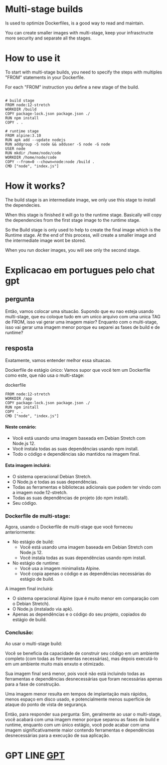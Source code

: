 # Multi-stage builds

Is used to optimize Dockerfiles, is a good way to read and maintain.

You can create smaller images with multi-stage, keep your infrasctructe more security and separate all the stages.

# How to use it 

To start with multi-stage builds, you need to specify the steps with multiples "FROM" statements in your Dockerfile.

For each "FROM" instruction you define a new stage of the build.

```shell 

# build stage
FROM node:12-stretch 
WORKDIR /build
COPY package-lock.json package.json ./
RUN npm install
COPY . .

# runtime stage
FROM alpine:3.10
RUN apk add --update nodejs
RUN addgroup -S node && adduser -S node -G node
USER node
RUN mkdir /home/node/code
WORKDIR /home/node/code
COPY --from=0 --chown=node:node /build .
CMD ["node", "index.js"]

```

# How it works? 
The build stage is an intermediate image, we only use this stage to install the dependecies. 

When this stage is finished it will go to the runtime stage. Basically will copy the dependencies from the first stage image to the runtime stage.

So the Build stage is only used to help to create the final image which is the Runtime stage. At the end of this process, will create a smaller image and the intermediate image wont be stored.

When you run docker images, you will see only the second stage. 

# Explicacao em portugues pelo chat gpt

## pergunta
Então, vamos colocar uma situacão. Supondo que eu nao esteja usando multi-stage, que eu coloque tudo em um unico arquivo com uma unica TAG  de FROM, isso vai gerar uma imagem maior? Enquanto com o multi-stage, isso vai gerar uma imagem menor porque eu separei as fases de build e de runtime?

## resposta
Exatamente, vamos entender melhor essa situacao.

Dockerfile de estágio único:
Vamos supor que você tem um Dockerfile como este, que não usa o multi-stage:

dockerfile
```shell
FROM node:12-stretch 
WORKDIR /app
COPY package-lock.json package.json ./
RUN npm install
COPY . .
CMD ["node", "index.js"]
```
#### Neste cenário:

- Você está usando uma imagem baseada em Debian Stretch com Node.js 12.
- Você instala todas as suas dependências usando npm install.
- Todo o código e dependências são mantidos na imagem final.

#### Esta imagem incluirá:

- O sistema operacional Debian Stretch.
- O Node.js e todas as suas dependências.
- Todas as ferramentas e bibliotecas adicionais que podem ter vindo com a imagem node:12-stretch.
- Todas as suas dependências de projeto (do npm install).
- Seu código.

### Dockerfile de multi-stage:

Agora, usando o Dockerfile de multi-stage que você forneceu anteriormente:

- No estágio de build:
    - Você está usando uma imagem baseada em Debian Stretch com Node.js 12.
    - Você instala todas as suas dependências usando npm install.
- No estágio de runtime:
    - Você usa a imagem minimalista Alpine.
    - Você copia apenas o código e as dependências necessárias do estágio de build.

A imagem final incluirá:

- O sistema operacional Alpine (que é muito menor em comparação com o Debian Stretch).
- O Node.js (instalado via apk).
- Apenas as dependências e o código do seu projeto, copiados do estágio de build.

### Conclusão:
Ao usar o multi-stage build:

Você se beneficia da capacidade de construir seu código em um ambiente completo (com todas as ferramentas necessárias), mas depois executá-lo em um ambiente muito mais enxuto e otimizado.

Sua imagem final será menor, pois você não está incluindo todas as ferramentas e dependências desnecessárias que foram necessárias apenas para a fase de construção.

Uma imagem menor resulta em tempos de implantação mais rápidos, menos espaço em disco usado, e potencialmente menos superfície de ataque do ponto de vista de segurança.

Então, para responder sua pergunta: Sim, geralmente ao usar o multi-stage, você acabará com uma imagem menor porque separou as fases de build e runtime, enquanto com um único estágio, você pode acabar com uma imagem significativamente maior contendo ferramentas e dependências desnecessárias para a execução de sua aplicação.

# GPT LINE [GPT](https://chat.openai.com/c/b7cf8ef6-e0d0-466b-b728-10fd0c5b3ebe)
